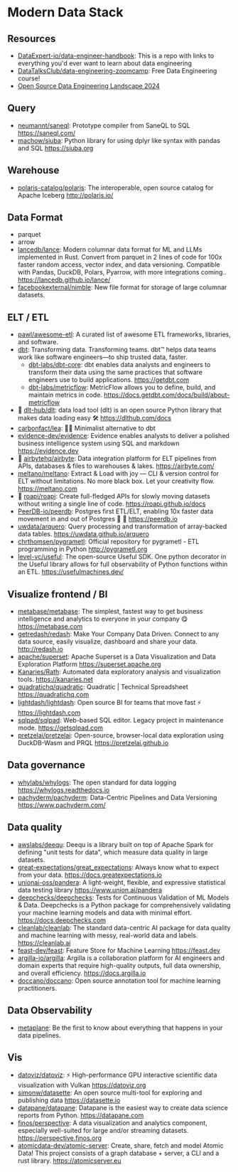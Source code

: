 # Modern Data Stack

## Resources

- [DataExpert-io/data-engineer-handbook](https://github.com/DataExpert-io/data-engineer-handbook): This is a repo with links to everything you'd ever want to learn about data engineering
- [DataTalksClub/data-engineering-zoomcamp](https://github.com/DataTalksClub/data-engineering-zoomcamp): Free Data Engineering course!
- [Open Source Data Engineering Landscape 2024](https://practicaldataengineering.substack.com/p/open-source-data-engineering-landscape)

## Query

- [neumannt/saneql](https://github.com/neumannt/saneql): Prototype compiler from SaneQL to SQL <https://saneql.com/>
- [machow/siuba](https://github.com/machow/siuba): Python library for using dplyr like syntax with pandas and SQL <https://siuba.org>

## Warehouse

- [polaris-catalog/polaris](https://github.com/polaris-catalog/polaris): The interoperable, open source catalog for Apache Iceberg <http://polaris.io/>

## Data Format

- parquet
- arrow
- [lancedb/lance](https://github.com/lancedb/lance): Modern columnar data format for ML and LLMs implemented in Rust. Convert from parquet in 2 lines of code for 100x faster random access, vector index, and data versioning. Compatible with Pandas, DuckDB, Polars, Pyarrow, with more integrations coming.. <https://lancedb.github.io/lance/>
- [facebookexternal/nimble](https://github.com/facebookexternal/nimble): New file format for storage of large columnar datasets.

## ELT / ETL

- [pawl/awesome-etl](https://github.com/pawl/awesome-etl): A curated list of awesome ETL frameworks, libraries, and software.
- [dbt](https://www.getdbt.com/): Transforming data. Transforming teams. dbt™ helps data teams work like software engineers—to ship trusted data, faster.
  - [dbt-labs/dbt-core](https://github.com/dbt-labs/dbt-core): dbt enables data analysts and engineers to transform their data using the same practices that software engineers use to build applications. <https://getdbt.com>
  - [dbt-labs/metricflow](https://github.com/dbt-labs/metricflow): MetricFlow allows you to define, build, and maintain metrics in code. <https://docs.getdbt.com/docs/build/about-metricflow>
- 🌟 [dlt-hub/dlt](https://github.com/dlt-hub/dlt): data load tool (dlt) is an open source Python library that makes data loading easy 🛠️ <https://dlthub.com/docs>
- [carbonfact/lea](https://github.com/carbonfact/lea): 🏃‍♀️ Minimalist alternative to dbt
- [evidence-dev/evidence](https://github.com/evidence-dev/evidence): Evidence enables analysts to deliver a polished business intelligence system using SQL and markdown <https://evidence.dev>
- 🌟 [airbytehq/airbyte](https://github.com/airbytehq/airbyte): Data integration platform for ELT pipelines from APIs, databases & files to warehouses & lakes. <https://airbyte.com/>
- [meltano/meltano](https://github.com/meltano/meltano): Extract & Load with joy — CLI & version control for ELT without limitations. No more black box. Let your creativity flow. <https://meltano.com>
- 🌟 [roapi/roapi](https://github.com/roapi/roapi): Create full-fledged APIs for slowly moving datasets without writing a single line of code. <https://roapi.github.io/docs>
- [PeerDB-io/peerdb](https://github.com/PeerDB-io/peerdb): Postgres first ETL/ELT, enabling 10x faster data movement in and out of Postgres 🐘 🚀 <https://peerdb.io>
- [uwdata/arquero](https://github.com/uwdata/arquero): Query processing and transformation of array-backed data tables. <https://uwdata.github.io/arquero>
- [chrthomsen/pygrametl](https://github.com/chrthomsen/pygrametl): Official repository for pygrametl - ETL programming in Python <http://pygrametl.org>
- [level-vc/useful](https://github.com/level-vc/useful): The open-source Useful SDK. One python decorator in the Useful library allows for full observability of Python functions within an ETL. <https://usefulmachines.dev/>

## Visualize frontend / BI

- [metabase/metabase](https://github.com/metabase/metabase): The simplest, fastest way to get business intelligence and analytics to everyone in your company 😋 <https://metabase.com>
- [getredash/redash](https://github.com/getredash/redash): Make Your Company Data Driven. Connect to any data source, easily visualize, dashboard and share your data. <http://redash.io>
- [apache/superset](https://github.com/apache/superset): Apache Superset is a Data Visualization and Data Exploration Platform <https://superset.apache.org>
- [Kanaries/Rath](https://github.com/Kanaries/Rath): Automated data exploratory analysis and visualization tools. <https://kanaries.net>
- [quadratichq/quadratic](https://github.com/quadratichq/quadratic): Quadratic | Technical Spreadsheet <https://quadratichq.com>
- [lightdash/lightdash](https://github.com/lightdash/lightdash): Open source BI for teams that move fast ⚡️ <https://lightdash.com>
- [sqlpad/sqlpad](https://github.com/sqlpad/sqlpad): Web-based SQL editor. Legacy project in maintenance mode. <https://getsqlpad.com>
- [pretzelai/pretzelai](https://github.com/pretzelai/pretzelai): Open-source, browser-local data exploration using DuckDB-Wasm and PRQL <https://pretzelai.github.io>

## Data governance

- [whylabs/whylogs](https://github.com/whylabs/whylogs): The open standard for data logging <https://whylogs.readthedocs.io>
- [pachyderm/pachyderm](https://github.com/pachyderm/pachyderm): Data-Centric Pipelines and Data Versioning <https://www.pachyderm.com/>

## Data quality

- [awslabs/deequ](https://github.com/awslabs/deequ): Deequ is a library built on top of Apache Spark for defining "unit tests for data", which measure data quality in large datasets.
- [great-expectations/great_expectations](https://github.com/great-expectations/great_expectations): Always know what to expect from your data. <https://docs.greatexpectations.io>
- [unionai-oss/pandera](https://github.com/unionai-oss/pandera): A light-weight, flexible, and expressive statistical data testing library <https://www.union.ai/pandera>
- [deepchecks/deepchecks](https://github.com/deepchecks/deepchecks): Tests for Continuous Validation of ML Models & Data. Deepchecks is a Python package for comprehensively validating your machine learning models and data with minimal effort. <https://docs.deepchecks.com>
- [cleanlab/cleanlab](https://github.com/cleanlab/cleanlab): The standard data-centric AI package for data quality and machine learning with messy, real-world data and labels. <https://cleanlab.ai>
- [feast-dev/feast](https://github.com/feast-dev/feast): Feature Store for Machine Learning <https://feast.dev>
- [argilla-io/argilla](https://github.com/argilla-io/argilla): Argilla is a collaboration platform for AI engineers and domain experts that require high-quality outputs, full data ownership, and overall efficiency. <https://docs.argilla.io>
- [doccano/doccano](https://github.com/doccano/doccano): Open source annotation tool for machine learning practitioners.

## Data Observability

- [metaplane](https://www.metaplane.dev/): Be the first to know about everything that happens in your data pipelines.

## Vis

- [datoviz/datoviz](https://github.com/datoviz/datoviz/): ⚡ High-performance GPU interactive scientific data visualization with Vulkan <https://datoviz.org>
- [simonw/datasette](https://github.com/simonw/datasette): An open source multi-tool for exploring and publishing data <https://datasette.io>
- [datapane/datapane](https://github.com/datapane/datapane): Datapane is the easiest way to create data science reports from Python. <https://datapane.com>
- [finos/perspective](https://github.com/finos/perspective): A data visualization and analytics component, especially well-suited for large and/or streaming datasets. <https://perspective.finos.org>
- [atomicdata-dev/atomic-server](https://github.com/atomicdata-dev/atomic-server): Create, share, fetch and model Atomic Data! This project consists of a graph database + server, a CLI and a rust library. <https://atomicserver.eu>
